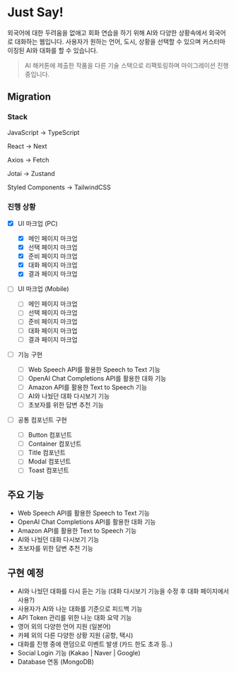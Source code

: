 # Just Say!

외국어에 대한 두려움을 없애고 회화 연습을 하기 위해 AI와 다양한 상황속에서 외국어로 대화하는 웹입니다. 사용자가 원하는 언어, 도시, 상황을 선택할 수 있으며 커스터마이징된 AI와 대화를 할 수 있습니다.

> AI 해커톤에 제출한 작품을 다른 기술 스택으로 리팩토링하며 마이그레이션 진행 중입니다.

## Migration

### Stack

JavaScript -> TypeScript

React -> Next

Axios -> Fetch

Jotai -> Zustand

Styled Components -> TailwindCSS

### 진행 상황

- [x] UI 마크업 (PC)

  - [x] 메인 페이지 마크업
  - [x] 선택 페이지 마크업
  - [x] 준비 페이지 마크업
  - [x] 대화 페이지 마크업
  - [x] 결과 페이지 마크업

- [ ] UI 마크업 (Mobile)

  - [ ] 메인 페이지 마크업
  - [ ] 선택 페이지 마크업
  - [ ] 준비 페이지 마크업
  - [ ] 대화 페이지 마크업
  - [ ] 결과 페이지 마크업

- [ ] 기능 구현

  - [ ] Web Speech API를 활용한 Speech to Text 기능
  - [ ] OpenAI Chat Completions API를 활용한 대화 기능
  - [ ] Amazon API를 활용한 Text to Speech 기능
  - [ ] AI와 나눴던 대화 다시보기 기능
  - [ ] 초보자를 위한 답변 추천 기능

- [ ] 공통 컴포넌트 구현

  - [ ] Button 컴포넌트
  - [ ] Container 컴포넌트
  - [ ] Title 컴포넌트
  - [ ] Modal 컴포넌트
  - [ ] Toast 컴포넌트

## 주요 기능

- Web Speech API를 활용한 Speech to Text 기능
- OpenAI Chat Completions API를 활용한 대화 기능
- Amazon API를 활용한 Text to Speech 기능
- AI와 나눴던 대화 다시보기 기능
- 초보자를 위한 답변 추천 기능

## 구현 예정

- AI와 나눴던 대화를 다시 듣는 기능 (대화 다시보기 기능을 수정 후 대화 페이지에서 사용?)
- 사용자가 AI와 나눈 대화를 기준으로 피드백 기능
- API Token 관리를 위한 나눈 대화 요약 기능
- 영어 외의 다양한 언어 지원 (일본어)
- 카페 외의 다른 다양한 상황 지원 (공항, 택시)
- 대화를 진행 중에 랜덤으로 이벤트 발생 (카드 한도 초과 등..)
- Social Login 기능 (Kakao | Naver | Google)
- Database 연동 (MongoDB)
